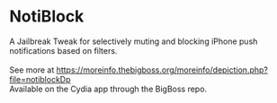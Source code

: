 # NotiBlock
A Jailbreak Tweak for selectively muting and blocking iPhone push notifications based on filters.<br><br>
See more at https://moreinfo.thebigboss.org/moreinfo/depiction.php?file=notiblockDp<br>
Available on the Cydia app through the BigBoss repo.
